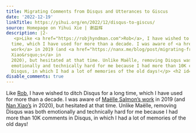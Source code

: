 ```yaml
---
title: Migrating Comments from Disqus and Utterances to Giscus
date: '2022-12-19'
linkTitle: https://yihui.org/en/2022/12/disqus-to-giscus/
source: Homepage on Yihui Xie | 谢益辉
description: |2-
   <p>Like <a href="https://robjhyndman.com">Rob</a>, I have wished to ditch Disqus for a long
  time, which I have used for more than a decade. I was aware of <a href="https://masalmon.eu/2019/10/02/disqus/">Maëlle Salmon&rsquo;s
  work</a> in 2019 (and <a href="https://nanx.me/blog/post/migrating-from-disqus-to-utterances/">Nan
  Xiao&rsquo;s</a> in
  2020), but hesitated at that time. Unlike Maëlle, removing Disqus was both
  emotionally and technically hard for me because I had more than 10K comments in
  Disqus, in which I had a lot of memories of the old days!</p> <h2 id="the-problems-that-i-had-for-disqus ...
disable_comments: true
---
```

 <p>Like <a href="https://robjhyndman.com">Rob</a>, I have wished to ditch Disqus for a long
time, which I have used for more than a decade. I was aware of <a href="https://masalmon.eu/2019/10/02/disqus/">Maëlle Salmon&rsquo;s
work</a> in 2019 (and <a href="https://nanx.me/blog/post/migrating-from-disqus-to-utterances/">Nan
Xiao&rsquo;s</a> in
2020), but hesitated at that time. Unlike Maëlle, removing Disqus was both
emotionally and technically hard for me because I had more than 10K comments in
Disqus, in which I had a lot of memories of the old days!</p> <h2 id="the-problems-that-i-had-for-disqus ...
